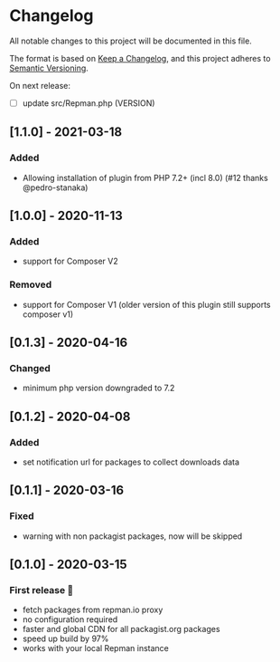 # Changelog

All notable changes to this project will be documented in this file.

The format is based on [Keep a Changelog](https://keepachangelog.com/en/1.0.0/),
and this project adheres to [Semantic Versioning](https://semver.org/spec/v2.0.0.html).

On next release:
- [ ] update src/Repman.php (VERSION)

## [1.1.0] - 2021-03-18
### Added
- Allowing installation of plugin from PHP 7.2+ (incl 8.0) (#12 thanks @pedro-stanaka)

## [1.0.0] - 2020-11-13
### Added
- support for Composer V2

### Removed
- support for Composer V1 (older version of this plugin still supports composer v1)

## [0.1.3] - 2020-04-16
### Changed
- minimum php version downgraded to 7.2

## [0.1.2] - 2020-04-08
### Added
- set notification url for packages to collect downloads data 

## [0.1.1] - 2020-03-16
### Fixed
- warning with non packagist packages, now will be skipped

## [0.1.0] - 2020-03-15
### First release :tada:
- fetch packages from repman.io proxy
- no configuration required
- faster and global CDN for all packagist.org packages
- speed up build by 97%
- works with your local Repman instance
